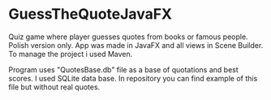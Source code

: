 # GuessTheQuoteJavaFX

Quiz game where player guesses quotes from books or famous people. Polish version only.
App was made in JavaFX and all views in Scene Builder. To manage the project i used Maven.

Program uses "QuotesBase.db" file as a base of quotations and best scores. I used SQLite data base. In repository you can find example of this file but without real quotes.
